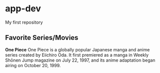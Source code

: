 # app-dev
My first repository
## Favorite Series/Movies
**One Piece**
One Piece is a globally popular Japanese manga and anime series created by Eiichiro Oda. It first premiered as a manga in Weekly Shōnen Jump magazine on July 22, 1997, and its anime adaptation began airing on October 20, 1999.
